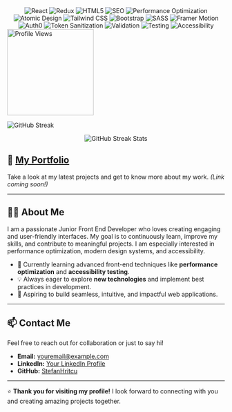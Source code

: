 <div align="center">
  <img src="https://img.shields.io/badge/React-61DAFB?logo=react&logoColor=white&style=for-the-badge" alt="React">
  <img src="https://img.shields.io/badge/Redux-764ABC?logo=redux&logoColor=white&style=for-the-badge" alt="Redux">
  <img src="https://img.shields.io/badge/HTML5-E34F26?logo=html5&logoColor=white&style=for-the-badge" alt="HTML5">
  <img src="https://img.shields.io/badge/SEO-008000?logo=google&logoColor=white&style=for-the-badge" alt="SEO">
  <img src="https://img.shields.io/badge/Performance%20Optimization-FF4500?style=for-the-badge" alt="Performance Optimization">
  <img src="https://img.shields.io/badge/Atomic%20Design-2F4F4F?style=for-the-badge" alt="Atomic Design">
  <img src="https://img.shields.io/badge/Tailwind%20CSS-38B2AC?logo=tailwind-css&logoColor=white&style=for-the-badge" alt="Tailwind CSS">
  <img src="https://img.shields.io/badge/Bootstrap-7952B3?logo=bootstrap&logoColor=white&style=for-the-badge" alt="Bootstrap">
  <img src="https://img.shields.io/badge/SASS-CC6699?logo=sass&logoColor=white&style=for-the-badge" alt="SASS">
  <img src="https://img.shields.io/badge/Framer%20Motion-F16164?logo=framer&logoColor=white&style=for-the-badge" alt="Framer Motion">
  <img src="https://img.shields.io/badge/Auth0-EB5424?logo=auth0&logoColor=white&style=for-the-badge" alt="Auth0">
  <img src="https://img.shields.io/badge/Security%20Tokens-8B0000?style=for-the-badge" alt="Token Sanitization">
  <img src="https://img.shields.io/badge/Validation-FF4500?style=for-the-badge" alt="Validation">
  <img src="https://img.shields.io/badge/Testing-46A2F1?logo=jest&logoColor=white&style=for-the-badge" alt="Testing">
  <img src="https://img.shields.io/badge/Accessibility-A1C718?style=for-the-badge" alt="Accessibility">
</div>

<img src="https://komarev.com/ghpvc/?username=stefanhritcu&label=Profile%20Views&color=blue&style=flat" alt="Profile Views" width="200" height="auto">



![GitHub Streak](https://github-readme-streak-stats.herokuapp.com/?user=stefanhritcu)




<div align="center">
  <img src="https://streak-stats.demolab.com/?user=stefanhritcu" alt="GitHub Streak Stats" />
</div>


## 🌟 [My Portfolio](#)  
Take a look at my latest projects and get to know more about my work. *(Link coming soon!)*

---

## 👨‍💻 About Me
I am a passionate Junior Front End Developer who loves creating engaging and user-friendly interfaces. My goal is to continuously learn, improve my skills, and contribute to meaningful projects. I am especially interested in performance optimization, modern design systems, and accessibility.

- 🌱 Currently learning advanced front-end techniques like **performance optimization** and **accessibility testing**.
- 💡 Always eager to explore **new technologies** and implement best practices in development.
- 🚀 Aspiring to build seamless, intuitive, and impactful web applications.

---


## 📫 Contact Me
Feel free to reach out for collaboration or just to say hi!

- **Email:** [youremail@example.com](mailto:youremail@example.com)
- **LinkedIn:** [Your LinkedIn Profile](#)
- **GitHub:** [StefanHritcu](https://github.com/StefanHritcu)

---

⭐ **Thank you for visiting my profile!** I look forward to connecting with you and creating amazing projects together.

